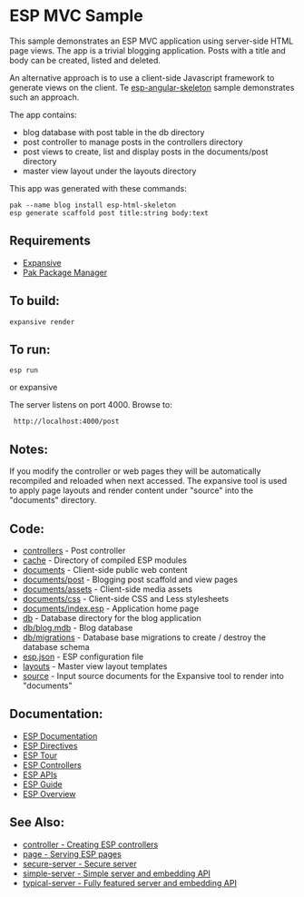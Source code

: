 ESP MVC Sample
===

This sample demonstrates an ESP MVC application using server-side HTML page views. 
The app is a trivial blogging application. Posts with a title and body can be created, listed and deleted.

An alternative approach is to use a client-side Javascript framework to generate views on the client.
Te [esp-angular-skeleton](../esp-angular-skeleton/README.md) sample demonstrates such an approach.

The app contains:

* blog database with post table in the db directory
* post controller to manage posts in the controllers directory
* post views to create, list and display posts in the documents/post directory
* master view layout under the layouts directory

This app was generated with these commands:

    pak --name blog install esp-html-skeleton
    esp generate scaffold post title:string body:text

Requirements
---
* [Expansive](https://embedthis.com/expansive/download.html)
* [Pak Package Manager](https://embedthis.com/pak/download.html)

To build:
---

    expansive render

To run:
---
    esp run

or
    expansive

The server listens on port 4000. Browse to: 
 
     http://localhost:4000/post

Notes:
---
If you modify the controller or web pages they will be automatically recompiled and reloaded when next accessed.
The expansive tool is used to apply page layouts and render content under "source" into the "documents" directory.

Code:
---
* [controllers](controllers/post.c) - Post controller
* [cache](cache) - Directory of compiled ESP modules
* [documents](documents) - Client-side public web content
* [documents/post](documents/post) - Blogging post scaffold and view pages
* [documents/assets](documents/assets) - Client-side media assets
* [documents/css](documents/css) - Client-side CSS and Less stylesheets
* [documents/index.esp](documents/index.esp) - Application home page
* [db](db) - Database directory for the blog application
* [db/blog.mdb](db/blog.mdb) - Blog database 
* [db/migrations](db/migrations) - Database base migrations to create / destroy the database schema
* [esp.json](esp.json) - ESP configuration file
* [layouts](layouts) - Master view layout templates 
* [source](source) - Input source documents for the Expansive tool to render into "documents"

Documentation:
---
* [ESP Documentation](https://embedthis.com/esp/doc/index.html)
* [ESP Directives](https://embedthis.com/esp/doc/users/dir/esp.html)
* [ESP Tour](https://embedthis.com/esp/doc/users/tour.html)
* [ESP Controllers](https://embedthis.com/esp/doc/users/controllers.html)
* [ESP APIs](https://embedthis.com/esp/doc/ref/api/esp.html)
* [ESP Guide](https://embedthis.com/esp/doc/users/index.html)
* [ESP Overview](https://embedthis.com/esp/doc/users/using.html)

See Also:
---
* [controller - Creating ESP controllers](../controller/README.md)
* [page - Serving ESP pages](../page/README.md)
* [secure-server - Secure server](../secure-server/README.md)
* [simple-server - Simple server and embedding API](../simple-server/README.md)
* [typical-server - Fully featured server and embedding API](../typical-server/README.md)
